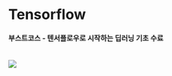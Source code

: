 # Tensorflow
#### 부스트코스 - 텐서플로우로 시작하는 딥러닝 기초 수료
<br>
<img src='https://github.com/seoyeonne/Deep-Learning-Zero-To-All_Tensorflow/files/11131237/_.pdf'>
